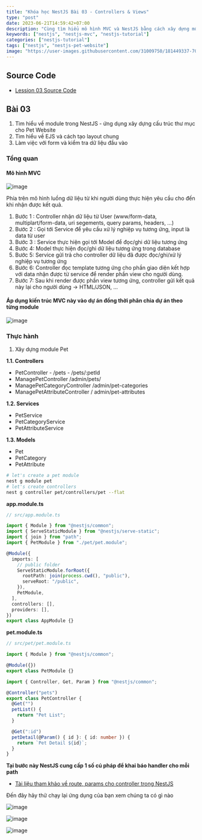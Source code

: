 ```yaml
---
title: "Khóa học NestJS Bài 03 - Controllers & Views"
type: "post"
date: 2023-06-21T14:59:42+07:00
description: "Cùng tìm hiểu mô hình MVC và NestJS bằng cách xây dựng một website chuyên về thú cưng"
keywords: ["nestjs", "nestjs-mvc", "nestjs-tutorial"]
categories: ["nestjs-tutorial"]
tags: ["nestjs", "nestjs-pet-website"]
image: "https://user-images.githubusercontent.com/31009750/181449337-70081a76-5a01-4229-805e-39ed0ded6b5b.png"
---
```


## Source Code

- [Lession 03 Source Code](https://github.com/misostack/nestjs-tutorial-2023/tree/lession03)

## Bài 03

1. Tìm hiểu về module trong NestJS - ứng dụng xây dựng cấu trúc thư mục cho Pet Website
2. Tìm hiểu về EJS và cách tạo layout chung
3. Làm việc với form và kiểm tra dữ liệu đầu vào

### Tổng quan

#### Mô hình MVC

![image](https://user-images.githubusercontent.com/31009750/250263049-03852064-b404-40a9-8292-8d14cdf48138.png)

Phía trên mô hình luồng dữ liệu từ khi người dùng thực hiện yêu cầu cho đến khi nhận được kết quả.

1. Bước 1 : Controller nhận dữ liệu từ User (www/form-data, multiplart/form-data, uri segements, query params, headers, ...)
2. Bước 2 : Gọi tới Service để yêu cầu xử lý nghiệp vụ tương ứng, input là data từ user
3. Bước 3 : Service thực hiện gọi tới Model để đọc/ghi dữ liệu tương ứng
4. Bước 4: Model thực hiện đọc/ghi dữ liệu tương ứng trong database
5. Bước 5: Service gửi trả cho controller dữ liệu đã được đọc/ghi/xử lý nghiệp vụ tương ứng
6. Bước 6: Controller đọc template tương ứng cho phần giao diện kết hợp với data nhận được từ service để render phần view cho người dùng.
7. Bước 7: Sau khi render được phần view tương ứng, controller gửi kết quả này lại cho người dùng -> HTML/JSON, ...

#### Áp dụng kiến trúc MVC này vào dự án đồng thời phân chia dự án theo từng module

![image](https://user-images.githubusercontent.com/31009750/250264066-b17799f6-b81f-4068-8f77-e90b3221bd27.png)

### Thực hành

1. Xây dựng module Pet

**1.1. Controllers**

- PetController - /pets - /pets/:petId
- ManagePetController /admin/pets/
- ManagePetCategoryController /admin/pet-categories
- ManagePetAttributeController / admin/pet-attributes

**1.2. Services**

- PetService
- PetCategoryService
- PetAttributeService

**1.3. Models**

- Pet
- PetCategory
- PetAttribute

```bash
# let's create a pet module
nest g module pet
# let's create controllers
nest g controller pet/controllers/pet --flat
```

**app.module.ts**

```ts
// src/app.module.ts

import { Module } from "@nestjs/common";
import { ServeStaticModule } from "@nestjs/serve-static";
import { join } from "path";
import { PetModule } from "./pet/pet.module";

@Module({
  imports: [
    // public folder
    ServeStaticModule.forRoot({
      rootPath: join(process.cwd(), "public"),
      serveRoot: "/public",
    }),
    PetModule,
  ],
  controllers: [],
  providers: [],
})
export class AppModule {}
```

**pet.module.ts**

```ts
// src/pet/pet.module.ts

import { Module } from "@nestjs/common";

@Module({})
export class PetModule {}
```

```ts
import { Controller, Get, Param } from "@nestjs/common";

@Controller("pets")
export class PetController {
  @Get("")
  petList() {
    return "Pet List";
  }

  @Get(":id")
  petDetail(@Param() { id }: { id: number }) {
    return `Pet Detail ${id}`;
  }
}
```

**Tại bước này NestJS cung cấp 1 số cú pháp để khai báo handler cho mỗi path**

- [Tài liệu tham khảo về route, params cho controller trong NestJS](https://docs.nestjs.com/controllers#route-parameters)

Đến đây hãy thử chạy lại ứng dụng của bạn xem chúng ta có gì nào

![image](https://user-images.githubusercontent.com/31009750/250266534-82dd679a-1b8c-4785-8360-5ca09862b12a.png)

![image](https://user-images.githubusercontent.com/31009750/250266589-680113f5-8baa-46a8-b0a3-57f16a9ab2bc.png)

![image](https://user-images.githubusercontent.com/31009750/250266598-8844188c-d6d9-463f-8fdf-adb597a3bbeb.png)
